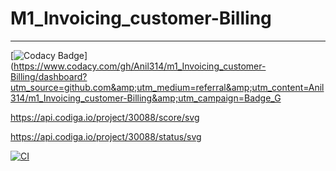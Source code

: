 # M1_Invoicing_customer-Billing

---
[![Codacy Badge](https://app.codacy.com/project/badge/Grade/242c47a54b094e038a92b6c1bf458598)](https://www.codacy.com/gh/Anil314/m1_Invoicing_customer-Billing/dashboard?utm_source=github.com&amp;utm_medium=referral&amp;utm_content=Anil314/m1_Invoicing_customer-Billing&amp;utm_campaign=Badge_G 

https://api.codiga.io/project/30088/score/svg

https://api.codiga.io/project/30088/status/svg

[![CI](https://github.com/Anil314/m1_Invoicing_customer-Billing/actions/workflows/main.yml/badge.svg)](https://github.com/Anil314/m1_Invoicing_customer-Billing/actions/workflows/main.yml)
